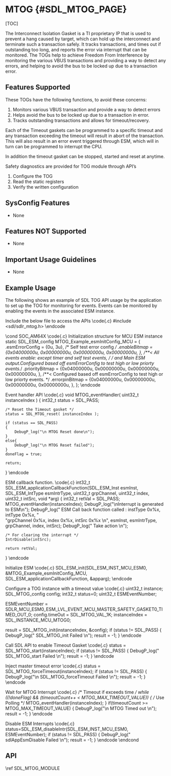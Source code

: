 # MTOG {#SDL_MTOG_PAGE}

[TOC]

The Interconnect Isolation Gasket is a TI proprietary IP that is used to prevent a hang caused by target, which can hold up the interconnect and terminate such a transaction safely. It tracks transactions, and times out if outstanding too long, and reports the error via interrupt that can be monitored.
The TOGs help to achieve Freedom From Interference by monitoring the various VBUS transactions and providing a way to detect any errors, and helping to avoid the bus to be locked up due to a transaction error.

## Features Supported

These TOGs have the following functions, to avoid these concerns:

1. Monitors various VBUS transaction and provide a way to detect errors
2. Helps avoid the bus to be locked up due to a transaction in error.
3. Tracks outstanding transactions and allows for timeout/recovery.

Each of the Timeout gaskets can be programmed to a specific timeout and any transaction exceeding the timeout will result in abort of the transaction. This will also result in an error event triggered through ESM, which will in turn can be programmed to interrupt the CPU.

 In addition the timeout gasket can be stopped, started and reset at anytime.

 Safety diagnostics are provided for TOG module through API’s

1. Configure the TOG
2. Read the static registers
3. Verify the written configuration

## SysConfig Features

- None

## Features NOT Supported

- None

## Important Usage Guidelines

- None

## Example Usage
The following shows an example of SDL TOG API usage by the application to set up the TOG for monitoring for events. Events can be monitored by enabling the events in the associated ESM instance.

Include the below file to access the APIs
\code{.c}
#include <sdl/sdlr_mtog.h>
\endcode

\cond SOC_AM64X
\code{.c}
Initialization structure for MCU ESM instance
static SDL_ESM_config MTOG_Example_esmInitConfig_MCU =
{
    .esmErrorConfig = {0u, 3u}, /* Self test error config */
    .enableBitmap = {0x04000000u, 0x00000000u, 0x00000000u, 0x00000000u,
                },
     /**< All events enable: except timer and self test  events, */
    /*    and Main ESM output.Configured based off esmErrorConfig to test high or low priorty events.*/
    .priorityBitmap = {0x04000000u, 0x00000000u, 0x00000000u, 0x00000000u,
                },
    /**< Configured based off esmErrorConfig to test high or low priorty events. */
    .errorpinBitmap = {0x04000000u, 0x00000000u, 0x00000000u, 0x00000000u,
                },
};
\endcode

Event handler API
\code{.c}
void MTOG_eventHandler( uint32_t instanceIndex )
{
    int32_t status = SDL_PASS;
    
    /* Reset the Timeout gasket */
    status = SDL_MTOG_reset( instanceIndex );
        
    if (status == SDL_PASS)
    {
        DebugP_log("\n MTOG Reset done\n");
    }
    else{
        DebugP_log("\n MTOG Reset failed");
    }
    doneFlag = true;
    
    return;
}
\endcode

ESM callback function.
\code{.c}
int32_t SDL_ESM_applicationCallbackFunction(SDL_ESM_Inst esmInst, SDL_ESM_IntType esmIntrType,
                                            uint32_t grpChannel,  uint32_t index, uint32_t intSrc, void *arg)
{
    int32_t retVal = SDL_PASS;
    MTOG_eventHandler(instanceIndex);
    DebugP_log("\nInterrupt is generated to ESM\n");
    DebugP_log("    ESM Call back function called : instType 0x%x, intType 0x%x, " \
                "grpChannel 0x%x, index 0x%x, intSrc 0x%x \n",
                esmInst, esmIntrType, grpChannel, index, intSrc);
    DebugP_log("  Take action \n");

    /* For clearing the interrupt */
    IntrDisable(intSrc);

    return retVal;
}
\endcode

Initialize ESM
\code{.c}
SDL_ESM_init(SDL_ESM_INST_MCU_ESM0, &MTOG_Example_esmInitConfig_MCU, SDL_ESM_applicationCallbackFunction, &apparg);
\endcode

Configure a TOG instance with a timeout value
\code{.c}
uint32_t instance;
SDL_MTOG_config config;
int32_t status=0;
uint32_t ESMEventNumber;

ESMEventNumber	   = SDLR_MCU_ESM0_ESM_LVL_EVENT_MCU_MASTER_SAFETY_GASKET0_TIMED_OUT_0; 
config.timeOut 	   = SDL_MTOG_VAL_1K;
instanceIndex 	   = SDL_INSTANCE_MCU_MTOG0;

result = SDL_MTOG_init(instanceIndex, &config);
if (status != SDL_PASS)
{
    DebugP_log("   SDL_MTOG_init Failed \n");
    result = -1;
}
\endcode

Call SDL API to enable Timeout Gasket
\code{.c}
status = SDL_MTOG_start(instanceIndex);
if (status != SDL_PASS)
{
    DebugP_log("   SDL_MTOG_start Failed \n");
    result = -1;
}
\endcode

Inject master timeout error
\code{.c}
status = SDL_MTOG_forceTimeout(instanceIndex);
if (status != SDL_PASS)
{
    DebugP_log("\n SDL_MTOG_forceTimeout Failed \n");
    result = -1;
}
\endcode

Wait for MTOG Interrupt
\code{.c}
/* Timeout if exceeds time */
while ((!doneFlag)
        && (timeoutCount++ < MTOG_MAX_TIMEOUT_VALUE))
{
	/* Use Polling */
    MTOG_eventHandler(instanceIndex);
}
if(timeoutCount >= MTOG_MAX_TIMEOUT_VALUE)
{
    DebugP_log("\n MTOG Timed out  \n");
    result = -1;
}
\endcode

Disable ESM Interrupts
\code{.c}
status=SDL_ESM_disableIntr(SDL_ESM_INST_MCU_ESM0, ESMEventNumber);
if (status != SDL_PASS)
{
    DebugP_log("   sdlAppEsmDisable Failed \n");
    result = -1;
}
\endcode
\endcond

## API

\ref SDL_MTOG_MODULE